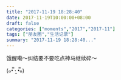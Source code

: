 ```yaml
---
title: "2017-11-19 18:28:40"
date: 2017-11-19T10:00:00+08:00
draft: false
categories: ["moments","2017","2017-11"]
tags: ["朋友圈","生活记录"]
summary: "2017-11-19 18:28:40..."
---
```


饿醒嘞～纠结要不要吃点神马继续碎～

(๑•̿ ·̫ •̿๑)

